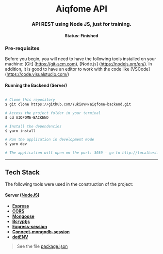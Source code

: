 <h1 align="center">Aiqfome API</h1>
<h3 align="center">
  API REST using Node JS, just for training.
</h3>

<h4 align="center"> 
	 Status: Finished
</h4>

### Pre-requisites

Before you begin, you will need to have the following tools installed on your machine:
[Git] (https://git-scm.com), [Node.js] (https://nodejs.org/en/).
In addition, it is good to have an editor to work with the code like [VSCode] (https://code.visualstudio.com/)

#### Running the Backend (Server)

```bash

# Clone this repository
$ git clone https://github.com/YukioVN/aiqfome-backend.git

# Access the project folder in your terminal
$ cd AIQFOME-BACKEND

# Install the dependencies
$ yarn install

# Run the application in development mode
$ yarn dev

# The application will open on the port: 3030 - go to http://localhost:3030

```

---

## Tech Stack

The following tools were used in the construction of the project:

#### **Server** ([NodeJS](https://nodejs.org/en/))

-   **[Express](https://expressjs.com/)**
-   **[CORS](https://expressjs.com/en/resources/middleware/cors.html)**
-   **[Mongoose](https://github.com/Automattic/mongoose)**
-   **[Bcryptjs](https://github.com/dcodeIO/bcrypt.js)**
-   **[Express-session](https://github.com/expressjs/session)**
-   **[Connect-mongodb-session](mongodb-js/connect-mongodb-session)**
-   **[dotENV](https://github.com/motdotla/dotenv)**

> See the file  [package.json](https://github.com/YukioVN/aiqfome-backend/blob/main/package.json)